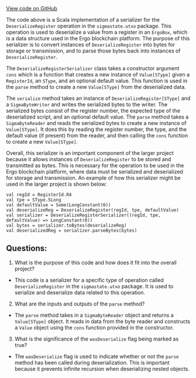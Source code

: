 [View code on GitHub](sigmastate-interpreterhttps://github.com/ScorexFoundation/sigmastate-interpreter/interpreter/shared/src/main/scala/sigmastate/serialization/transformers/DeserializeRegisterSerializer.scala)

The code above is a Scala implementation of a serializer for the `DeserializeRegister` operation in the `sigmastate.utxo` package. This operation is used to deserialize a value from a register in an `ErgoBox`, which is a data structure used in the Ergo blockchain platform. The purpose of this serializer is to convert instances of `DeserializeRegister` into bytes for storage or transmission, and to parse those bytes back into instances of `DeserializeRegister`.

The `DeserializeRegisterSerializer` class takes a constructor argument `cons` which is a function that creates a new instance of `Value[SType]` given a `RegisterId`, an `SType`, and an optional default value. This function is used in the `parse` method to create a new `Value[SType]` from the deserialized data.

The `serialize` method takes an instance of `DeserializeRegister[SType]` and a `SigmaByteWriter` and writes the serialized bytes to the writer. The serialized bytes consist of the register number, the expected type of the deserialized script, and an optional default value. The `parse` method takes a `SigmaByteReader` and reads the serialized bytes to create a new instance of `Value[SType]`. It does this by reading the register number, the type, and the default value (if present) from the reader, and then calling the `cons` function to create a new `Value[SType]`.

Overall, this serializer is an important component of the larger project because it allows instances of `DeserializeRegister` to be stored and transmitted as bytes. This is necessary for the operation to be used in the Ergo blockchain platform, where data must be serialized and deserialized for storage and transmission. An example of how this serializer might be used in the larger project is shown below:

```
val regId = RegisterId.R4
val tpe = SType.SLong
val defaultValue = Some(LongConstant(0))
val deserializeReg = DeserializeRegister(regId, tpe, defaultValue)
val serializer = DeserializeRegisterSerializer((regId, tpe, defaultValue) => LongConstant(0))
val bytes = serializer.toBytes(deserializeReg)
val deserializedReg = serializer.parseBytes(bytes)
```
## Questions: 
 1. What is the purpose of this code and how does it fit into the overall project?
- This code is a serializer for a specific type of operation called `DeserializeRegister` in the `sigmastate.utxo` package. It is used to serialize and deserialize data related to this operation.

2. What are the inputs and outputs of the `parse` method?
- The `parse` method takes in a `SigmaByteReader` object and returns a `Value[SType]` object. It reads in data from the byte reader and constructs a `Value` object using the `cons` function provided in the constructor.

3. What is the significance of the `wasDeserialize` flag being marked as true?
- The `wasDeserialize` flag is used to indicate whether or not the `parse` method has been called during deserialization. This is important because it prevents infinite recursion when deserializing nested objects.